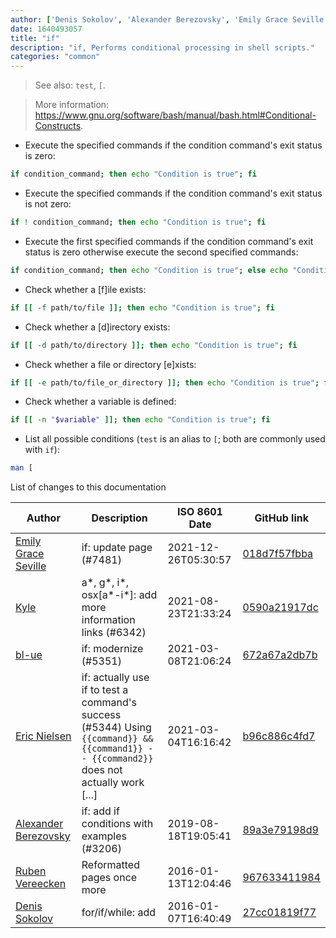 ```yaml
---
author: ['Denis Sokolov', 'Alexander Berezovsky', 'Emily Grace Seville', 'Eric Nielsen', 'Kyle', 'bl-ue', 'Ruben Vereecken']
date: 1640493057
title: "if"
description: "if, Performs conditional processing in shell scripts."
categories: "common"
---
```

> See also: `test`, `[`.

> More information: <https://www.gnu.org/software/bash/manual/bash.html#Conditional-Constructs>.

- Execute the specified commands if the condition command's exit status is zero:

```bash
if condition_command; then echo "Condition is true"; fi
```

- Execute the specified commands if the condition command's exit status is not zero:

```bash
if ! condition_command; then echo "Condition is true"; fi
```

- Execute the first specified commands if the condition command's exit status is zero otherwise execute the second specified commands:

```bash
if condition_command; then echo "Condition is true"; else echo "Condition is false"; fi
```

- Check whether a [f]ile exists:

```bash
if [[ -f path/to/file ]]; then echo "Condition is true"; fi
```

- Check whether a [d]irectory exists:

```bash
if [[ -d path/to/directory ]]; then echo "Condition is true"; fi
```

- Check whether a file or directory [e]xists:

```bash
if [[ -e path/to/file_or_directory ]]; then echo "Condition is true"; fi
```

- Check whether a variable is defined:

```bash
if [[ -n "$variable" ]]; then echo "Condition is true"; fi
```

- List all possible conditions (`test` is an alias to `[`; both are commonly used with `if`):

```bash
man [
```
List of changes to this documentation


Author | Description | ISO 8601 Date | GitHub link
------|-----|-----|-----
[Emily Grace Seville](mailto:emilyseville7cf@gmail.com) | if: update page (#7481) | 2021-12-26T05:30:57 | [018d7f57fbba](https://github.com/tldr-pages/tldr/commit/018d7f57fbba7470baedd4cfdd6cfb685ce3354a)
[Kyle](mailto:76597257+Gitleptune@users.noreply.github.com) | a*, g*, i*, osx[a*-i*]: add more information links (#6342) | 2021-08-23T21:33:24 | [0590a21917dc](https://github.com/tldr-pages/tldr/commit/0590a21917dc981d3cc64b8094b1cffa9d0a3b78)
[bl-ue](mailto:54780737+bl-ue@users.noreply.github.com) | if: modernize (#5351) | 2021-03-08T21:06:24 | [672a67a2db7b](https://github.com/tldr-pages/tldr/commit/672a67a2db7be98a6d822334d73b90a13f20cf05)
[Eric Nielsen](mailto:eric@amalgamar.com.br) | if: actually use if to test a command's success (#5344) Using `{{command}} && {{command1}} -- {{command2}}` does not actually work [...] | 2021-03-04T16:16:42 | [b96c886c4fd7](https://github.com/tldr-pages/tldr/commit/b96c886c4fd7ce8d58d049da39ffb63e7ce7b927)
[Alexander Berezovsky](mailto:a-b@users.noreply.github.com) | if: add if conditions with examples (#3206) | 2019-08-18T19:05:41 | [89a3e79198d9](https://github.com/tldr-pages/tldr/commit/89a3e79198d918dcb431f1bdde7f4442c8941ecc)
[Ruben Vereecken](mailto:rubenvereecken@gmail.com) | Reformatted pages once more | 2016-01-13T12:04:46 | [967633411984](https://github.com/tldr-pages/tldr/commit/9676334119847078e5e05fec393a3fe36991dbc2)
[Denis Sokolov](mailto:denis@sokolov.cc) | for/if/while: add | 2016-01-07T16:40:49 | [27cc01819f77](https://github.com/tldr-pages/tldr/commit/27cc01819f7703b54ddf368990b96ea105d1e18a)

